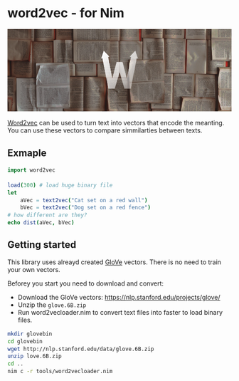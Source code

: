 # word2vec - for Nim

![Word2vec Logo](docs/word2vecLogo.png)

[Word2vec](https://en.wikipedia.org/wiki/Word2vec) can be used to turn text into vectors that encode the meanting.
You can use these vectors to compare simmilarties between texts.

## Exmaple

```nim
import word2vec

load(300) # load huge binary file
let
    aVec = text2vec("Cat set on a red wall")
    bVec = text2vec("Dog set on a red fence")
# how different are they?
echo dist(aVec, bVec)
```

<!--
TODO:

From famous [king - man + woman is queen; but why?](https://p.migdal.pl/2017/01/06/king-man-woman-queen-why.html)

```nim
import word2vec

load(300) # load huge binary file
let vec = word2vec("king") - word2vec("man") + word2vec("woman")
echo vec2world(vec)
``` -->

## Getting started

This library uses alreayd created [GloVe](https://nlp.stanford.edu/projects/glove/) vectors. There is no need to train your own vectors.

Beforey you start you need to download and convert:
* Download the GloVe vectors: https://nlp.stanford.edu/projects/glove/
* Unzip the `glove.6B.zip`
* Run word2vecloader.nim to convert text files into faster to load binary files.

```sh
mkdir glovebin
cd glovebin
wget http://nlp.stanford.edu/data/glove.6B.zip
unzip love.6B.zip
cd ..
nim c -r tools/word2vecloader.nim
```

